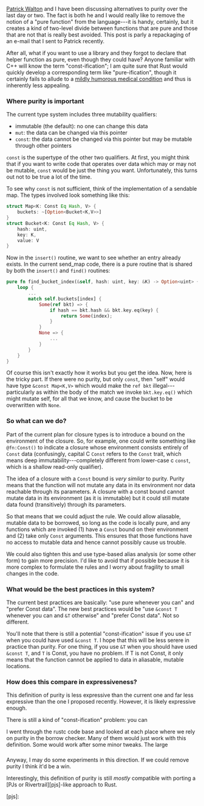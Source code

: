 [Patrick Walton][pcwalton] and I have been discussing alternatives to
purity over the last day or two.  The fact is both he and I would
really like to remove the notion of a "pure function" from the
language---it is handy, certainly, but it creates a kind of two-level
divide between functions that are pure and those that are not that is
really best avoided.  This post is parly a repackaging of an e-mail
that I sent to Patrick recently.

After all, what if you want to use a library and they forgot to
declare that helper function as pure, even though they could have?
Anyone familiar with C++ will know the term "const-ification"; I am
quite sure that Rust would quickly develop a corresponding term like
"pure-ification", though it certainly fails to allude to a
[mildly humorous medical condition][mc] and thus is inherently less
appealing.

[pcwalton]: http://pcwalton.github.com/
[mc]: http://www.webmd.com/digestive-disorders/digestive-diseases-constipation

### Where purity is important

The current type system includes three mutability qualifiers:

- immutable (the default): no one can change this data
- `mut`: the data can be changed via this pointer
- `const`: the data cannot be changed via this pointer but may be
  mutable through other pointers

`const` is the supertype of the other two qualifiers.  At first, you
might think that if you want to write code that operates over data
which may or may not be mutable, `const` would be just the thing you
want.  Unfortunately, this turns out not to be true a lot of the time.

To see why `const` is not sufficient, think of the implementation of a
sendable map.  The types involved look something like this:

```rust
struct Map<K: Const Eq Hash, V> {
    buckets: ~[Option<Bucket<K,V>>]
}
struct Bucket<K: Const Eq Hash, V> {
    hash: uint,
    key: K,
    value: V
}
```

Now in the `insert()` routine, we want to see whether an entry already
exists.  In the current send_map code, there is a pure routine that is
shared by both the `insert()` and `find()` routines:

```rust
pure fn find_bucket_index(&self, hash: uint, key: &K) -> Option<uint> {
    loop {
        ...
        match self.buckets[index] {
            Some(ref bkt) => {
                if hash == bkt.hash && bkt.key.eq(key) {
                    return Some(index);
                }
            }
            None => {
                ...
            }
        }
    }
}
```

Of course this isn't exactly how it works but you get the idea.  Now,
here is the tricky part.  If there were no purity, but only `const`,
then "self" would have type `&const Map<K,V>` which would make the
`ref bkt` illegal---particularly as within the body of the match we
invoke `bkt.key.eq()` which might mutate self, for all that we know,
and cause the bucket to be overwritten with `None`.

### So what can we do?

Part of the current plan for closure types is to introduce a bound on
the environment of the closure.  So, for example, one could write
something like `@fn:Const()` to indicate a closure whose environment
consists entirely of `Const` data (confusingly, capital C `Const`
refers to the `Const` trait, which means deep
immutability---completely different from lower-case c `const`, which
is a shallow read-only qualifier). 

The idea of a closure with a `Const` bound is *very similar* to
purity.  Purity means that the function will not mutate any data in
its environment nor data reachable through its parameters.  A closure
with a const bound cannot mutate data in its environment (as it is
immutable) but it could still mutate data found (transitively) through
its parameters.

So that means that we could adjust the rule.  We could allow
aliasable, mutable data to be borrowed, so long as the code is locally
pure, and any functions which are invoked (1) have a `Const` bound on
their environment and (2) take only `Const` arguments.  This ensures
that those functions have no access to mutable data and hence cannot
possibly cause us trouble.

We could also tighten this and use type-based alias analysis (or some
other form) to gain more precision.  I'd like to avoid that if
possible because it is more complex to formulate the rules and I worry
about fragility to small changes in the code.

### What would be the best practices in this system?

The current best practices are basically: "use pure whenever you can"
and "prefer Const data".  The new best practices would be "use `&const
T` whenever you can and `&T` otherwise" and "prefer Const data".  Not
so different.  

You'll note that there is still a potential "const-ification" issue if
you use `&T` when you could have used `&const T`.  I hope that this
will be less serere in practice than purity.  For one thing, if you
use `&T` when you should have used `&const T`, and `T` is Const, you
have no problem.  If T is not Const, it only means that the function
cannot be applied to data in aliasable, mutable locations.

### How does this compare in expressiveness?

This definition of purity is less expressive than the current one and
far less expressive than the one I proposed recently.  However, it is
likely expressive enough.

There is still a kind of "const-ification" problem: you can 

I went through the rustc code base and looked at each place where we
rely on purity in the borrow checker.  Many of them would just work
with this definition.  Some would work after some minor tweaks.  The
large

###

Anyway, I may do some experiments in this direction.  If we could remove
purity I think it'd be a win.

Interestingly, this definition of purity is still *mostly* compatible
with porting a [PJs or Rivertrail][pjs]-like approach to Rust.

[pjs]: 
